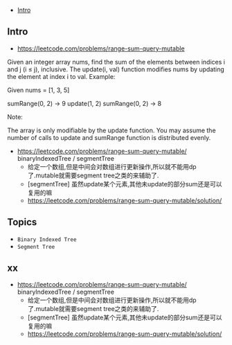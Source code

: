 - [Intro](#intro)

## Intro

- https://leetcode.com/problems/range-sum-query-mutable

Given an integer array nums, find the sum of the elements between indices i and j (i ≤ j), inclusive.
The update(i, val) function modifies nums by updating the element at index i to val.
Example:

Given nums = [1, 3, 5]

sumRange(0, 2) -> 9
update(1, 2)
sumRange(0, 2) -> 8

Note:

The array is only modifiable by the update function.
You may assume the number of calls to update and sumRange function is distributed evenly.

- https://leetcode.com/problems/range-sum-query-mutable/ binaryIndexedTree / segmentTree
  - 给定一个数组,但是中间会对数组进行更新操作,所以就不能用dp了.mutable就需要segment tree之类的来辅助了.
  - [segmentTree] 虽然update某个元素,其他未update的部分sum还是可以复用的嘛
  - https://leetcode.com/problems/range-sum-query-mutable/solution/



## Topics

- `Binary Indexed Tree`
- `Segment Tree`


## xx
- https://leetcode.com/problems/range-sum-query-mutable/ binaryIndexedTree / segmentTree
  - 给定一个数组,但是中间会对数组进行更新操作,所以就不能用dp了.mutable就需要segment tree之类的来辅助了.
  - [segmentTree] 虽然update某个元素,其他未update的部分sum还是可以复用的嘛
  - https://leetcode.com/problems/range-sum-query-mutable/solution/
